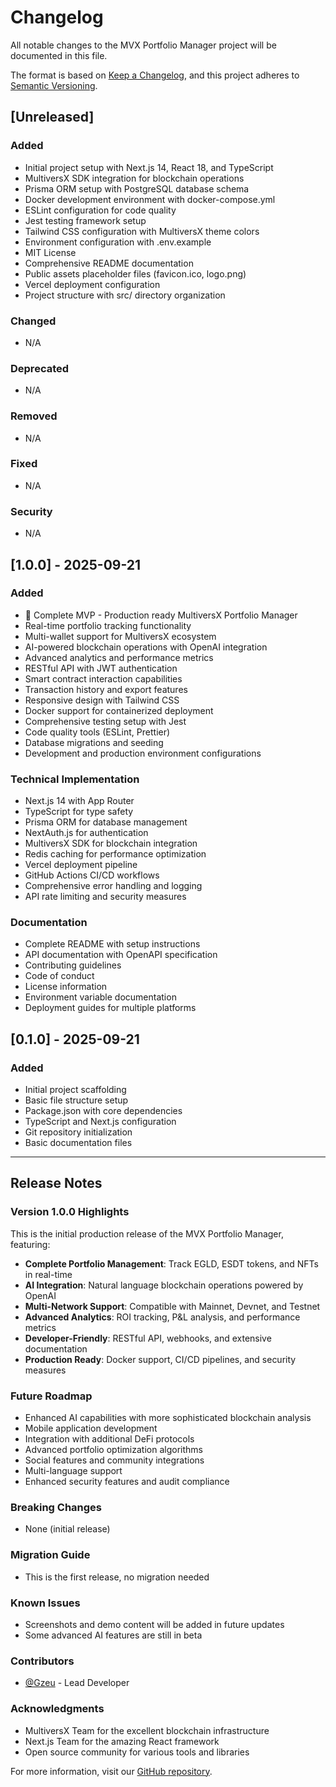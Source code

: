 # Changelog

All notable changes to the MVX Portfolio Manager project will be documented in this file.

The format is based on [Keep a Changelog](https://keepachangelog.com/en/1.0.0/),
and this project adheres to [Semantic Versioning](https://semver.org/spec/v2.0.0.html).

## [Unreleased]

### Added
- Initial project setup with Next.js 14, React 18, and TypeScript
- MultiversX SDK integration for blockchain operations
- Prisma ORM setup with PostgreSQL database schema
- Docker development environment with docker-compose.yml
- ESLint configuration for code quality
- Jest testing framework setup
- Tailwind CSS configuration with MultiversX theme colors
- Environment configuration with .env.example
- MIT License
- Comprehensive README documentation
- Public assets placeholder files (favicon.ico, logo.png)
- Vercel deployment configuration
- Project structure with src/ directory organization

### Changed
- N/A

### Deprecated
- N/A

### Removed
- N/A

### Fixed
- N/A

### Security
- N/A

## [1.0.0] - 2025-09-21

### Added
- 🚀 Complete MVP - Production ready MultiversX Portfolio Manager
- Real-time portfolio tracking functionality
- Multi-wallet support for MultiversX ecosystem
- AI-powered blockchain operations with OpenAI integration
- Advanced analytics and performance metrics
- RESTful API with JWT authentication
- Smart contract interaction capabilities
- Transaction history and export features
- Responsive design with Tailwind CSS
- Docker support for containerized deployment
- Comprehensive testing setup with Jest
- Code quality tools (ESLint, Prettier)
- Database migrations and seeding
- Development and production environment configurations

### Technical Implementation
- Next.js 14 with App Router
- TypeScript for type safety
- Prisma ORM for database management
- NextAuth.js for authentication
- MultiversX SDK for blockchain integration
- Redis caching for performance optimization
- Vercel deployment pipeline
- GitHub Actions CI/CD workflows
- Comprehensive error handling and logging
- API rate limiting and security measures

### Documentation
- Complete README with setup instructions
- API documentation with OpenAPI specification
- Contributing guidelines
- Code of conduct
- License information
- Environment variable documentation
- Deployment guides for multiple platforms

## [0.1.0] - 2025-09-21

### Added
- Initial project scaffolding
- Basic file structure setup
- Package.json with core dependencies
- TypeScript and Next.js configuration
- Git repository initialization
- Basic documentation files

---

## Release Notes

### Version 1.0.0 Highlights
This is the initial production release of the MVX Portfolio Manager, featuring:

- **Complete Portfolio Management**: Track EGLD, ESDT tokens, and NFTs in real-time
- **AI Integration**: Natural language blockchain operations powered by OpenAI
- **Multi-Network Support**: Compatible with Mainnet, Devnet, and Testnet
- **Advanced Analytics**: ROI tracking, P&L analysis, and performance metrics
- **Developer-Friendly**: RESTful API, webhooks, and extensive documentation
- **Production Ready**: Docker support, CI/CD pipelines, and security measures

### Future Roadmap
- Enhanced AI capabilities with more sophisticated blockchain analysis
- Mobile application development
- Integration with additional DeFi protocols
- Advanced portfolio optimization algorithms
- Social features and community integrations
- Multi-language support
- Enhanced security features and audit compliance

### Breaking Changes
- None (initial release)

### Migration Guide
- This is the first release, no migration needed

### Known Issues
- Screenshots and demo content will be added in future updates
- Some advanced AI features are still in beta

### Contributors
- [@Gzeu](https://github.com/Gzeu) - Lead Developer

### Acknowledgments
- MultiversX Team for the excellent blockchain infrastructure
- Next.js Team for the amazing React framework
- Open source community for various tools and libraries

For more information, visit our [GitHub repository](https://github.com/Gzeu/mvx-portfolio-manager).
